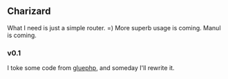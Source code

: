 ## Charizard
What I need is just a simple router. =)
More superb usage is coming.
Manul is coming.

### v0.1
I toke some code from [gluephp](http://gluephp.com), and someday I'll rewrite it.
